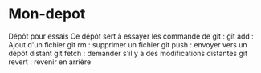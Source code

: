 # Mon-depot
Dépôt pour essais
Ce dépôt sert à essayer les commande de git :
  git add : Ajout d'un fichier
  git rm  : supprimer un fichier
  git push : envoyer vers un dépôt distant
  git fetch : demander s'il y a des modifications distantes
  git revert : revenir en arrière

